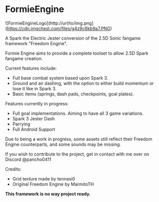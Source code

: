 # FormieEngine
![FormieEngineLogo](http://url/to/img.png](https://cdn.imgchest.com/files/g4z9c6kb9a7.PNG)

 A Spark the Electric Jester conversion of the 2.5D Sonic fangame framework "Freedom Engine".

 Formie Engine aims to provide a complete toolset to allow 2.5D Spark fangame creation.

 Current features include:
 - Full base combat system based upon Spark 3.
 - Ground and air dashing, with the option to either build momentum or lose it like in Spark 3.
 - Basic items (springs, dash pads, checkpoints, goal plates).

 Features currently in progress:
 - Full goal implementations. Aiming to have all 3 game variations.
 - Spark 3 Jester Dash
 - Parrying
 - Full Android Support

 Due to being a work in progress, some assets still reflect their Freedom Engine counterparts, and some sounds may be missing.

If you wish to contribute to the project, get in contact with me over on Discord @pancho0411

Credits:
- Grid texture made by tennasi0
- Original Freedom Engine by MarmitoTH
 
 **This framework is no way project ready.**
